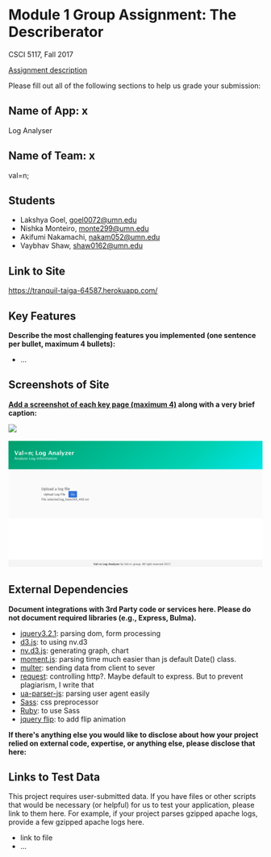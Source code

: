 # Module 1 Group Assignment: The Describerator

CSCI 5117, Fall 2017

[Assignment description](https://docs.google.com/document/d/1956Z3EZJi9RWU6JqPHEh5ZZBmDOKFex-HtsBLz66tt4/edit#)

Please fill out all of the following sections to help us grade your submission:


## Name of App: x

Log Analyser

## Name of Team: x
val=n;

## Students

* Lakshya Goel, goel0072@umn.edu
* Nishka Monteiro, monte299@umn.edu
* Akifumi Nakamachi, nakam052@umn.edu
* Vaybhav Shaw, shaw0162@umn.edu


## Link to Site

<https://tranquil-taiga-64587.herokuapp.com/>


## Key Features

**Describe the most challenging features you implemented
(one sentence per bullet, maximum 4 bullets):**

* ...


## Screenshots of Site

**[Add a screenshot of each key page (maximum 4)](https://stackoverflow.com/questions/10189356/how-to-add-screenshot-to-readmes-in-github-repository)
along with a very brief caption:**

![](https://media.giphy.com/media/gJIJjrdhO5OYo/giphy.gif)

![index](./screenshots/index.png)


## External Dependencies

**Document integrations with 3rd Party code or services here.
Please do not document required libraries (e.g., Express, Bulma).**

- [jquery3.2.1](https://jquery.com/): parsing dom, form processing
- [d3.js](https://d3js.org/): to using nv.d3
- [nv.d3.js](http://nvd3.org/): generating graph, chart
- [moment.js](https://momentjs.com/): parsing time much easier than js default Date() class.
- [multer](https://github.com/expressjs/multer): sending data from client to sever
- [request](https://www.npmjs.com/package/request): controlling http?. Maybe default to express. But to prevent plagiarism, I write that
- [ua-parser-js](https://github.com/faisalman/ua-parser-js): parsing user agent easily
- [Sass](http://sass-lang.com/): css preprocessor
- [Ruby](https://www.ruby-lang.org/en/): to use Sass
- [jquery flip](http://nnattawat.github.io/flip/): to add flip animation

**If there's anything else you would like to disclose about how your project
relied on external code, expertise, or anything else, please disclose that
here:**


## Links to Test Data

This project requires user-submitted data.  If you have files or other scripts
that would be necessary (or helpful) for us to test your application, please
link to them here.  For example, if your project parses gzipped apache logs,
provide a few gzipped apache logs here.

* link to file
* ...
